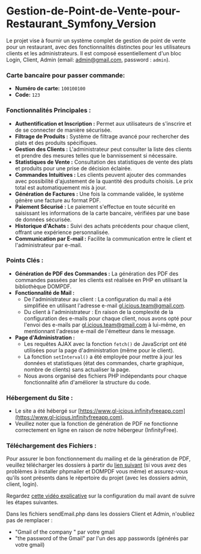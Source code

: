 # Gestion-de-Point-de-Vente-pour-Restaurant_Symfony_Version


Le projet vise à fournir un système complet de gestion de point de vente pour un restaurant, avec des fonctionnalités distinctes pour les utilisateurs clients et les administrateurs. Il est composé essentiellement d'un bloc Login, Client, Admin (email: admin@gmail.com, password : `admin`).

### Carte bancaire pour passer commande:
- **Numéro de carte:** `100100100`
- **Code:** `123`

### Fonctionnalités Principales :

- **Authentification et Inscription :** Permet aux utilisateurs de s'inscrire et de se connecter de manière sécurisée.
- **Filtrage de Produits :** Système de filtrage avancé pour rechercher des plats et des produits spécifiques.
- **Gestion des Clients :** L'administrateur peut consulter la liste des clients et prendre des mesures telles que le bannissement si nécessaire.
- **Statistiques de Vente :** Consultation des statistiques de vente des plats et produits pour une prise de décision éclairée.
- **Commandes Intuitives :** Les clients peuvent ajouter des commandes avec possibilité d'ajustement de la quantité des produits choisis. Le prix total est automatiquement mis à jour.
- **Génération de Factures :** Une fois la commande validée, le système génère une facture au format PDF.
- **Paiement Sécurisé :** Le paiement s'effectue en toute sécurité en saisissant les informations de la carte bancaire, vérifiées par une base de données sécurisée.
- **Historique d'Achats :** Suivi des achats précédents pour chaque client, offrant une expérience personnalisée.
- **Communication par E-mail :** Facilite la communication entre le client et l'administrateur par e-mail.

### Points Clés :

- **Génération de PDF des Commandes :** La génération des PDF des commandes passées par les clients est réalisée en PHP en utilisant la bibliothèque DOMPDF.
- **Fonctionnalité de Mail :**
   - De l'administrateur au client : La configuration du mail a été simplifiée en utilisant l'adresse e-mail gl.icious.team@gmail.com.
   - Du client à l'administrateur : En raison de la complexité de la configuration des e-mails pour chaque client, nous avons opté pour l'envoi des e-mails par gl.icious.team@gmail.com à lui-même, en mentionnant l'adresse e-mail de l'émetteur dans le message.
- **Page d'Administration :**
   - Les requêtes AJAX avec la fonction `fetch()` de JavaScript ont été utilisées pour la page d'administration (même pour le client).
   - La fonction `setInterval()` a été employée pour mettre à jour les données et statistiques (état des commandes, charte graphique, nombre de clients) sans actualiser la page.
   - Nous avons organisé des fichiers PHP indépendants pour chaque fonctionnalité afin d'améliorer la structure du code.

### Hébergement du Site :
- Le site a été hébergé sur [https://www.gl-icious.infinityfreeapp.com](https://www.gl-icious.infinityfreeapp.com).
- Veuillez noter que la fonction de génération de PDF ne fonctionne correctement en ligne en raison de notre hébergeur (InfinityFree).

### Téléchargement des Fichiers :
Pour assurer le bon fonctionnement du mailing et de la génération de PDF, veuillez télécharger les dossiers à partir du [lien suivant](https://drive.google.com/drive/folders/1N1yO7qOEPOBPj5e612ON8FuSliargdPg) (si vous avez des problèmes à installer phpmailer et DOMPDF vous même) et assurez-vous qu'ils sont présents dans le répertoire du projet (avec les dossiers admin, client, login).

Regardez [cette vidéo explicative](https://www.youtube.com/watch?v=sKJ_Mzc7hM8&ab_channel=Mailmeteor) sur la configuration du mail avant de suivre les étapes suivantes.

Dans les fichiers sendEmail.php dans les dossiers Client et Admin, n'oubliez pas de remplacer :
- "Gmail of the company " par votre gmail
- "the password of the Gmail" par l'un des app passwords (générés par votre gmail)
